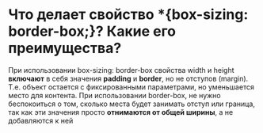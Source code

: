 Что делает свойство *{box-sizing: border-box;}? Какие его преимущества?
=====================

При использовании box-sizing: border-box свойства width и height **включают** в себя значения **padding** и **border**, но не отступов (margin). Т.е. объект остается с фиксированными параметрами, но уменьшается место для контента. При использовании border-box, не нужно беспокоиться о том, сколько места будет занимать отступ или граница, так как эти значения просто **отнимаются от общей ширины**, а не добавляются к ней
